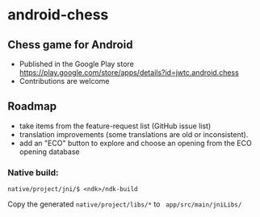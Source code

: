 # android-chess

## Chess game for Android
- Published in the Google Play store https://play.google.com/store/apps/details?id=jwtc.android.chess
- Contributions are welcome

## Roadmap
- take items from the feature-request list (GitHub issue list)
- translation improvements (some translations are old or inconsistent).
- add an "ECO" button to explore and choose an opening from the ECO opening database


### Native build:

`native/project/jni/$ <ndk>/ndk-build`

Copy the generated `native/project/libs/*` to ` app/src/main/jniLibs/`
